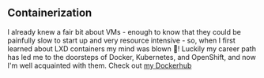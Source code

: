 ## Containerization


I already knew a fair bit about VMs - enough to know that they could be painfully slow to start up 
and very resource intensive - so, when I first learned about LXD containers my mind was blown 🤯! 
Luckily my career path has led me to the doorsteps of Docker, Kubernetes, and OpenShift, 
and now I'm well acquainted with them. 
Check out [my Dockerhub](https://hub.docker.com/u/sansarip!)